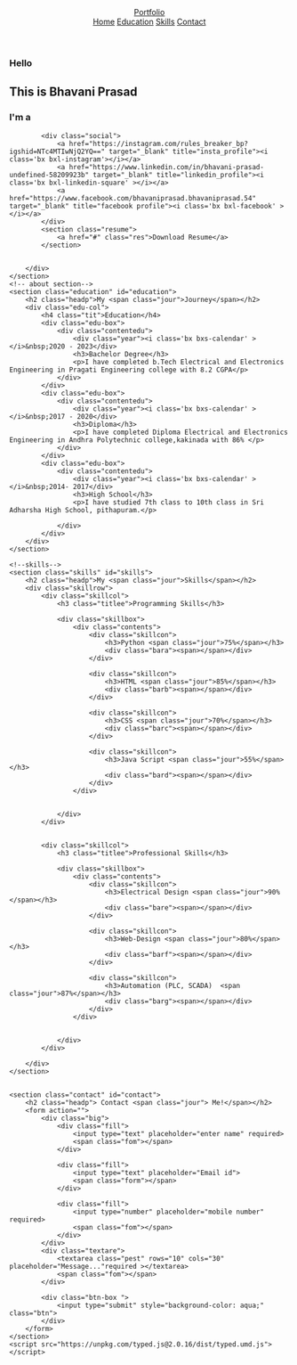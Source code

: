 <!DOCTYPE html>
<html lang="en">
<head>
    <meta charset="UTF-8">
    <meta http-equiv="X-UA-Compatible" content="IE=edge">
    <meta name="viewport" content="width=device-width, initial-scale=1.0">
    <title>welcome </title>
    <link href='https://unpkg.com/boxicons@2.1.4/css/boxicons.min.css' rel='stylesheet'>
    <link rel="stylesheet" href="ex.css" >
    
</head>
<body>
    <header class="header">
        <a href="#" class="logo">Portfolio</a>
        <nav class="bar">
            <a href="#home" style="--i:1;" class="active">Home</a>
            <a href="#education" style="--i:2;">Education</a>
            <a href="#skills" style="--i:3;">Skills</a>
            <a href="#contact" style="--i:4;">Contact</a>
        </nav> 
    </header>
    <section class="home" id="home">
        <div class="home-tab">
            <h3>Hello</h3>
            <h2 class="name">This is Bhavani Prasad</h2>
            <h3>I'm a <span id="running">  </span></h3>
            

            <div class="social">
                <a href="https://instagram.com/rules_breaker_bp?igshid=NTc4MTIwNjQ2YQ==" target="_blank" title="insta_profile"><i class='bx bxl-instagram'></i></a>
                <a href="https://www.linkedin.com/in/bhavani-prasad-undefined-58209923b" target="_blank" title="linkedin_profile"><i class='bx bxl-linkedin-square' ></i></a>
                <a href="https://www.facebook.com/bhavaniprasad.bhavaniprasad.54" target="_blank" title="facebook profile"><i class='bx bxl-facebook' ></i></a>
            </div>
            <section class="resume">
                <a href="#" class="res">Download Resume</a>
            </section>
        

        </div>
    </section>
    <!-- about section-->
    <section class="education" id="education">
        <h2 class="headp">My <span class="jour">Journey</span></h2>
        <div class="edu-col">
            <h4 class="tit">Education</h4>
            <div class="edu-box">
                <div class="contentedu">
                    <div class="year"><i class='bx bxs-calendar' ></i>&nbsp;2020 - 2023</div>
                    <h3>Bachelor Degree</h3>
                    <p>I have completed b.Tech Electrical and Electronics Engineering in Pragati Engineering college with 8.2 CGPA</p>
                </div>
            </div>
            <div class="edu-box">
                <div class="contentedu">
                    <div class="year"><i class='bx bxs-calendar' ></i>&nbsp;2017 - 2020</div>
                    <h3>Diploma</h3>
                    <p>I have completed Diploma Electrical and Electronics Engineering in Andhra Polytechnic college,kakinada with 86% </p>
                </div>
            </div>
            <div class="edu-box">
                <div class="contentedu">
                    <div class="year"><i class='bx bxs-calendar' ></i>&nbsp;2014- 2017</div>
                    <h3>High School</h3>
                    <p>I have studied 7th class to 10th class in Sri Adharsha High School, pithapuram.</p>
                    
                </div>
            </div>            
        </div>
    </section>

    <!--skills-->
    <section class="skills" id="skills">
        <h2 class="headp">My <span class="jour">Skills</span></h2>
        <div class="skillrow">
            <div class="skillcol">
                <h3 class="titlee">Programming Skills</h3>

                <div class="skillbox">
                    <div class="contents">
                        <div class="skillcon">
                            <h3>Python <span class="jour">75%</span></h3>
                            <div class="bara"><span></span></div>
                        </div>
    
                        <div class="skillcon">
                            <h3>HTML <span class="jour">85%</span></h3>
                            <div class="barb"><span></span></div>
                        </div>
    
                        <div class="skillcon">
                            <h3>CSS <span class="jour">70%</span></h3>
                            <div class="barc"><span></span></div>
                        </div>
    
                        <div class="skillcon">
                            <h3>Java Script <span class="jour">55%</span></h3>
                            <div class="bard"><span></span></div>
                        </div>
                    </div>
                    

                </div>
            </div>


            <div class="skillcol">
                <h3 class="titlee">Professional Skills</h3>

                <div class="skillbox">
                    <div class="contents">
                        <div class="skillcon">
                            <h3>Electrical Design <span class="jour">90%</span></h3>
                            <div class="bare"><span></span></div>
                        </div>
    
                        <div class="skillcon">
                            <h3>Web-Design <span class="jour">80%</span></h3>
                            <div class="barf"><span></span></div>
                        </div>
    
                        <div class="skillcon">
                            <h3>Automation (PLC, SCADA)  <span class="jour">87%</span></h3>
                            <div class="barg"><span></span></div>
                        </div>
                    </div>
                    

                </div>
            </div>

        </div>
    </section>


    <section class="contact" id="contact">
        <h2 class="headp"> Contact <span class="jour"> Me!</span></h2>
        <form action="">
            <div class="big">
                <div class="fill">
                    <input type="text" placeholder="enter name" required>
                    <span class="fom"></span>
                </div>

                <div class="fill">
                    <input type="text" placeholder="Email id">
                    <span class="form"></span>
                </div>

                <div class="fill">
                    <input type="number" placeholder="mobile number" required>
                    <span class="fom"></span>
                </div>
            </div>
            <div class="textare">
                <textarea class="pest" rows="10" cols="30" placeholder="Message..."required ></textarea>
                <span class="fom"></span>
            </div>

            <div class="btn-box ">
                <input type="submit" style="background-color: aqua;" class="btn">
            </div>
        </form>
    </section>
    <script src="https://unpkg.com/typed.js@2.0.16/dist/typed.umd.js"></script>
    
  <!-- Setup and start animation! -->
  <script>
    var typed = new Typed('#running', {
      strings: ['   Electrical Engineer', ' Web-Development',"Automation"],
      typeSpeed: 50,
      backSpeed:50,
      backDelay:100,
      loop:true
    })
  </script>


    
    
    
</body>
</html>
